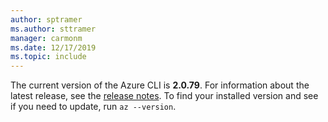 ```yaml
---
author: sptramer
ms.author: sttramer
manager: carmonm
ms.date: 12/17/2019
ms.topic: include
---
```

The current version of the Azure CLI is __2.0.79__. For information about the latest release, see the [release notes](../release-notes-azure-cli.md). To find your installed version and see if you need to update, run `az --version`.
